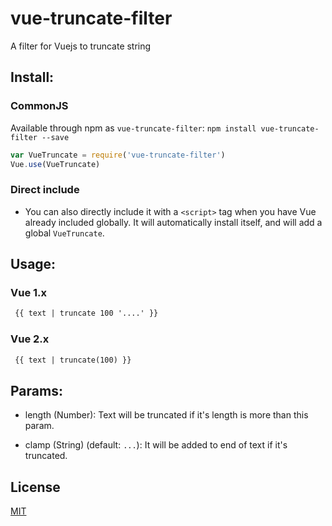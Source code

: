 # vue-truncate-filter

A filter for Vuejs to truncate string

## Install:

### CommonJS

 Available through npm as `vue-truncate-filter`: `npm install vue-truncate-filter --save`

  ``` js
  var VueTruncate = require('vue-truncate-filter')
  Vue.use(VueTruncate)
  ```

### Direct include

 - You can also directly include it with a `<script>` tag when you have Vue already included globally. It will automatically install itself, and will add a global `VueTruncate`.

## Usage:

### Vue 1.x
 ```html
  {{ text | truncate 100 '....' }}
 ```
### Vue 2.x
 ```html
  {{ text | truncate(100) }}
 ```
## Params:
- length (Number): Text will be truncated if it's length is more than this param.
  
- clamp (String) (default: `...`): It will be added to end of text if it's truncated.
  
## License

[MIT](http://opensource.org/licenses/MIT)
